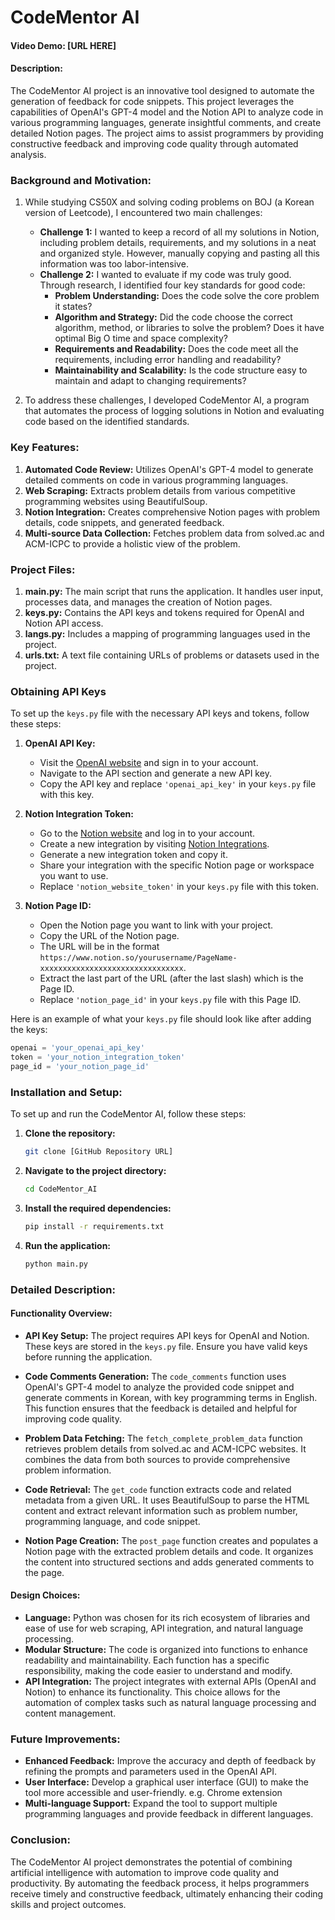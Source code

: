 # CodeMentor AI

#### Video Demo: [URL HERE]

#### Description:
The CodeMentor AI project is an innovative tool designed to automate the generation of feedback for code snippets. This project leverages the capabilities of OpenAI's GPT-4 model and the Notion API to analyze code in various programming languages, generate insightful comments, and create detailed Notion pages. The project aims to assist programmers by providing constructive feedback and improving code quality through automated analysis.

### Background and Motivation:
1. While studying CS50X and solving coding problems on BOJ (a Korean version of Leetcode), I encountered two main challenges:
   - **Challenge 1:** I wanted to keep a record of all my solutions in Notion, including problem details, requirements, and my solutions in a neat and organized style. However, manually copying and pasting all this information was too labor-intensive.
   - **Challenge 2:** I wanted to evaluate if my code was truly good. Through research, I identified four key standards for good code:
     - **Problem Understanding:** Does the code solve the core problem it states?
     - **Algorithm and Strategy:** Did the code choose the correct algorithm, method, or libraries to solve the problem? Does it have optimal Big O time and space complexity?
     - **Requirements and Readability:** Does the code meet all the requirements, including error handling and readability?
     - **Maintainability and Scalability:** Is the code structure easy to maintain and adapt to changing requirements?

2. To address these challenges, I developed CodeMentor AI, a program that automates the process of logging solutions in Notion and evaluating code based on the identified standards.

### Key Features:
1. **Automated Code Review:** Utilizes OpenAI's GPT-4 model to generate detailed comments on code in various programming languages.
2. **Web Scraping:** Extracts problem details from various competitive programming websites using BeautifulSoup.
3. **Notion Integration:** Creates comprehensive Notion pages with problem details, code snippets, and generated feedback.
4. **Multi-source Data Collection:** Fetches problem data from solved.ac and ACM-ICPC to provide a holistic view of the problem.

### Project Files:
1. **main.py:** The main script that runs the application. It handles user input, processes data, and manages the creation of Notion pages.
2. **keys.py:** Contains the API keys and tokens required for OpenAI and Notion API access.
3. **langs.py:** Includes a mapping of programming languages used in the project.
4. **urls.txt:** A text file containing URLs of problems or datasets used in the project.

### Obtaining API Keys

To set up the `keys.py` file with the necessary API keys and tokens, follow these steps:

1. **OpenAI API Key:**
   - Visit the [OpenAI website](https://www.openai.com/) and sign in to your account.
   - Navigate to the API section and generate a new API key.
   - Copy the API key and replace `'openai_api_key'` in your `keys.py` file with this key.

2. **Notion Integration Token:**
   - Go to the [Notion website](https://www.notion.so/) and log in to your account.
   - Create a new integration by visiting [Notion Integrations](https://www.notion.so/my-integrations).
   - Generate a new integration token and copy it.
   - Share your integration with the specific Notion page or workspace you want to use.
   - Replace `'notion_website_token'` in your `keys.py` file with this token.

3. **Notion Page ID:**
   - Open the Notion page you want to link with your project.
   - Copy the URL of the Notion page.
   - The URL will be in the format `https://www.notion.so/yourusername/PageName-xxxxxxxxxxxxxxxxxxxxxxxxxxxxxxxx`.
   - Extract the last part of the URL (after the last slash) which is the Page ID.
   - Replace `'notion_page_id'` in your `keys.py` file with this Page ID.

Here is an example of what your `keys.py` file should look like after adding the keys:

```python
openai = 'your_openai_api_key'
token = 'your_notion_integration_token'
page_id = 'your_notion_page_id'
```

### Installation and Setup:
To set up and run the CodeMentor AI, follow these steps:

1. **Clone the repository:**
   ```bash
   git clone [GitHub Repository URL]
   ```
2. **Navigate to the project directory:**
   ```bash
   cd CodeMentor_AI
   ```
3. **Install the required dependencies:**
   ```bash
   pip install -r requirements.txt
   ```
4. **Run the application:**
   ```bash
   python main.py
   ```

### Detailed Description:
#### Functionality Overview:
- **API Key Setup:**
  The project requires API keys for OpenAI and Notion. These keys are stored in the `keys.py` file. Ensure you have valid keys before running the application.
  
- **Code Comments Generation:**
  The `code_comments` function uses OpenAI's GPT-4 model to analyze the provided code snippet and generate comments in Korean, with key programming terms in English. This function ensures that the feedback is detailed and helpful for improving code quality.

- **Problem Data Fetching:**
  The `fetch_complete_problem_data` function retrieves problem details from solved.ac and ACM-ICPC websites. It combines the data from both sources to provide comprehensive problem information.

- **Code Retrieval:**
  The `get_code` function extracts code and related metadata from a given URL. It uses BeautifulSoup to parse the HTML content and extract relevant information such as problem number, programming language, and code snippet.

- **Notion Page Creation:**
  The `post_page` function creates and populates a Notion page with the extracted problem details and code. It organizes the content into structured sections and adds generated comments to the page.

#### Design Choices:
- **Language:** Python was chosen for its rich ecosystem of libraries and ease of use for web scraping, API integration, and natural language processing.
- **Modular Structure:** The code is organized into functions to enhance readability and maintainability. Each function has a specific responsibility, making the code easier to understand and modify.
- **API Integration:** The project integrates with external APIs (OpenAI and Notion) to enhance its functionality. This choice allows for the automation of complex tasks such as natural language processing and content management.

### Future Improvements:
- **Enhanced Feedback:** Improve the accuracy and depth of feedback by refining the prompts and parameters used in the OpenAI API.
- **User Interface:** Develop a graphical user interface (GUI) to make the tool more accessible and user-friendly. e.g. Chrome extension
- **Multi-language Support:** Expand the tool to support multiple programming languages and provide feedback in different languages.

### Conclusion:
The CodeMentor AI project demonstrates the potential of combining artificial intelligence with automation to improve code quality and productivity. By automating the feedback process, it helps programmers receive timely and constructive feedback, ultimately enhancing their coding skills and project outcomes.
